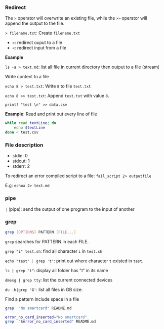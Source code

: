 ### Redirect

The ``>`` operator will overwrite an existing file, while the ``>>`` operator will append the output to the file.

``> filename.txt``: Create ``filename.txt``

* ``>``: redirect ouput to a file
* ``<``: redirect input from a file

**Example**

``ls -a > text.md``: list all file in current directory then output to a file (stream)

Write content to a file

``echo 8 > test.txt``: Write ``8`` to file ``test.txt``

``echo 8 >> test.txt``: Append ``test.txt`` with value ``8``.

``printf "test \n" >> data.csv``

**Example**: Read and print out every line of file

```sh
while read textLine; do    
    echo $textLine    
done < test.csv
```

### File description

* stdin: 0
* stdout: 1
* stderr: 2

To redirect an error compiled script to a file: ``fail_script 2> outputfile``

E.g: ``echoa 2> text.md``

### pipe

``|`` (pipe): send the output of one program to the input of another

### grep

```sh
grep [OPTIONS] PATTERN [FILE...]
```

``grep`` searches for PATTERN in each FILE.

``grep "i" test.sh``: find all character ``i`` in ``test.sh``

``echo "test" | grep 't'``: print out where character ``t`` existed in ``test``.

``ls | grep "t"``: display all folder has "t" in its name

``dmesg | grep tty``: list the current connected devices

``du -h|grep 'G'``: list all files in GB size: 

Find a pattern include space in a file

```sh
grep  "No smartcard" README.md
```

```sh
error_no_card_inserted="No smartcard"
grep  "$error_no_card_inserted" README.md
```